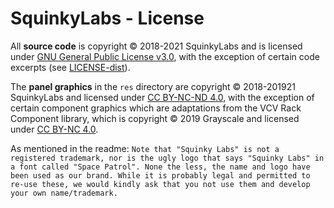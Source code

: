 # SquinkyLabs - License

All **source code** is copyright © 2018-2021 SquinkyLabs and is licensed under [GNU General Public License v3.0](LICENSE), 
with the exception of certain code excerpts (see [LICENSE-dist](LICENSE-dist.txt)).

The **panel graphics** in the `res` directory are copyright © 2018-201921 SquinkyLabs and licensed under [CC BY-NC-ND 4.0](https://creativecommons.org/licenses/by-nc-nd/4.0/),
 with the exception of certain component graphics which are adaptations from the VCV Rack Component library, which is copyright © 2019 Grayscale and licensed under [CC BY-NC 4.0](https://creativecommons.org/licenses/by-nc/4.0/).

 As mentioned in the readme: 
 ```Note that "Squinky Labs" is not a registered trademark, nor is the ugly logo that says "Squinky Labs" in a font called "Space Patrol". None the less, the name and logo have been used as our brand. While it is probably legal and permitted to re-use these, we would kindly ask that you not use them and develop your own name/trademark.```
 